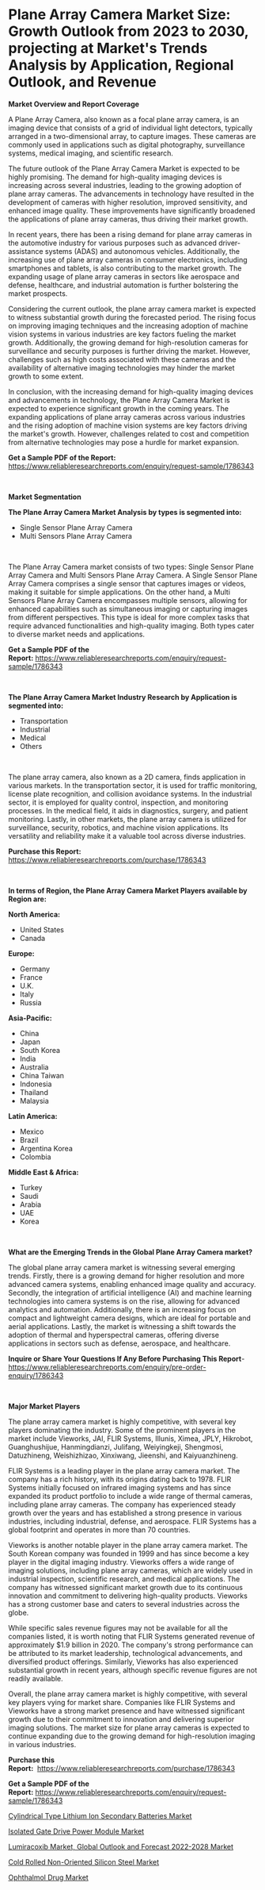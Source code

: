 <p><h1>Plane Array Camera Market Size: Growth Outlook from 2023 to 2030, projecting at Market's Trends Analysis by Application, Regional Outlook, and Revenue</h1></p><p><strong>Market Overview and Report Coverage</strong></p>
<p><p>A Plane Array Camera, also known as a focal plane array camera, is an imaging device that consists of a grid of individual light detectors, typically arranged in a two-dimensional array, to capture images. These cameras are commonly used in applications such as digital photography, surveillance systems, medical imaging, and scientific research.</p><p>The future outlook of the Plane Array Camera Market is expected to be highly promising. The demand for high-quality imaging devices is increasing across several industries, leading to the growing adoption of plane array cameras. The advancements in technology have resulted in the development of cameras with higher resolution, improved sensitivity, and enhanced image quality. These improvements have significantly broadened the applications of plane array cameras, thus driving their market growth.</p><p>In recent years, there has been a rising demand for plane array cameras in the automotive industry for various purposes such as advanced driver-assistance systems (ADAS) and autonomous vehicles. Additionally, the increasing use of plane array cameras in consumer electronics, including smartphones and tablets, is also contributing to the market growth. The expanding usage of plane array cameras in sectors like aerospace and defense, healthcare, and industrial automation is further bolstering the market prospects.</p><p>Considering the current outlook, the plane array camera market is expected to witness substantial growth during the forecasted period. The rising focus on improving imaging techniques and the increasing adoption of machine vision systems in various industries are key factors fueling the market growth. Additionally, the growing demand for high-resolution cameras for surveillance and security purposes is further driving the market. However, challenges such as high costs associated with these cameras and the availability of alternative imaging technologies may hinder the market growth to some extent.</p><p>In conclusion, with the increasing demand for high-quality imaging devices and advancements in technology, the Plane Array Camera Market is expected to experience significant growth in the coming years. The expanding applications of plane array cameras across various industries and the rising adoption of machine vision systems are key factors driving the market's growth. However, challenges related to cost and competition from alternative technologies may pose a hurdle for market expansion.</p></p>
<p><strong>Get a Sample PDF of the Report:</strong> <a href="https://www.reliableresearchreports.com/enquiry/request-sample/1786343">https://www.reliableresearchreports.com/enquiry/request-sample/1786343</a></p>
<p>&nbsp;</p>
<p><strong>Market Segmentation</strong></p>
<p><strong>The Plane Array Camera Market Analysis by types is segmented into:</strong></p>
<p><ul><li>Single Sensor Plane Array Camera</li><li>Multi Sensors Plane Array Camera</li></ul></p>
<p>&nbsp;</p>
<p><p>The Plane Array Camera market consists of two types: Single Sensor Plane Array Camera and Multi Sensors Plane Array Camera. A Single Sensor Plane Array Camera comprises a single sensor that captures images or videos, making it suitable for simple applications. On the other hand, a Multi Sensors Plane Array Camera encompasses multiple sensors, allowing for enhanced capabilities such as simultaneous imaging or capturing images from different perspectives. This type is ideal for more complex tasks that require advanced functionalities and high-quality imaging. Both types cater to diverse market needs and applications.</p></p>
<p><strong>Get a Sample PDF of the Report:</strong>&nbsp;<a href="https://www.reliableresearchreports.com/enquiry/request-sample/1786343">https://www.reliableresearchreports.com/enquiry/request-sample/1786343</a></p>
<p>&nbsp;</p>
<p><strong>The Plane Array Camera Market Industry Research by Application is segmented into:</strong></p>
<p><ul><li>Transportation</li><li>Industrial</li><li>Medical</li><li>Others</li></ul></p>
<p>&nbsp;</p>
<p><p>The plane array camera, also known as a 2D camera, finds application in various markets. In the transportation sector, it is used for traffic monitoring, license plate recognition, and collision avoidance systems. In the industrial sector, it is employed for quality control, inspection, and monitoring processes. In the medical field, it aids in diagnostics, surgery, and patient monitoring. Lastly, in other markets, the plane array camera is utilized for surveillance, security, robotics, and machine vision applications. Its versatility and reliability make it a valuable tool across diverse industries.</p></p>
<p><strong>Purchase this Report:</strong>&nbsp; <a href="https://www.reliableresearchreports.com/purchase/1786343">https://www.reliableresearchreports.com/purchase/1786343</a></p>
<p>&nbsp;</p>
<p><strong>In terms of Region, the Plane Array Camera Market Players available by Region are:</strong></p>
<p>
    <p> <strong> North America: </strong>
        <ul>
            <li>United States</li>
            <li>Canada</li>
        </ul>
        </p> 
    <p> <strong> Europe: </strong>
        <ul>
            <li>Germany</li>
            <li>France</li>
            <li>U.K.</li>
            <li>Italy</li>
            <li>Russia</li>
        </ul>
        </p> 
    <p> <strong> Asia-Pacific: </strong>
        <ul>
            <li>China</li>
            <li>Japan</li>
            <li>South Korea</li>
            <li>India</li>
            <li>Australia</li>
            <li>China Taiwan</li>
            <li>Indonesia</li>
            <li>Thailand</li>
            <li>Malaysia</li>
        </ul>
        </p> 
    <p> <strong> Latin America: </strong>
        <ul>
            <li>Mexico</li>
            <li>Brazil</li>
            <li>Argentina Korea</li>
            <li>Colombia</li>
        </ul>
        </p> 
    <p> <strong> Middle East & Africa: </strong>
        <ul>
            <li>Turkey</li>
            <li>Saudi</li>
            <li>Arabia</li>
            <li>UAE</li>
            <li>Korea</li>
        </ul>
    </p>
    </p>
<p>&nbsp;</p>
<p><strong>What are the Emerging Trends in the Global Plane Array Camera market?</strong></p>
<p><p>The global plane array camera market is witnessing several emerging trends. Firstly, there is a growing demand for higher resolution and more advanced camera systems, enabling enhanced image quality and accuracy. Secondly, the integration of artificial intelligence (AI) and machine learning technologies into camera systems is on the rise, allowing for advanced analytics and automation. Additionally, there is an increasing focus on compact and lightweight camera designs, which are ideal for portable and aerial applications. Lastly, the market is witnessing a shift towards the adoption of thermal and hyperspectral cameras, offering diverse applications in sectors such as defense, aerospace, and healthcare.</p></p>
<p><strong>Inquire or Share Your Questions If Any Before Purchasing This Report</strong>- <a href="https://www.reliableresearchreports.com/enquiry/pre-order-enquiry/1786343">https://www.reliableresearchreports.com/enquiry/pre-order-enquiry/1786343</a></p>
<p>&nbsp;</p>
<p><strong>Major Market Players</strong></p>
<p><p>The plane array camera market is highly competitive, with several key players dominating the industry. Some of the prominent players in the market include Vieworks, JAI, FLIR Systems, Illunis, Ximea, JPLY, Hikrobot, Guanghushijue, Hanmingdianzi, Julifang, Weiyingkeji, Shengmosi, Datuzhineng, Weishizhizao, Xinxiwang, Jieenshi, and Kaiyuanzhineng.</p><p>FLIR Systems is a leading player in the plane array camera market. The company has a rich history, with its origins dating back to 1978. FLIR Systems initially focused on infrared imaging systems and has since expanded its product portfolio to include a wide range of thermal cameras, including plane array cameras. The company has experienced steady growth over the years and has established a strong presence in various industries, including industrial, defense, and aerospace. FLIR Systems has a global footprint and operates in more than 70 countries.</p><p>Vieworks is another notable player in the plane array camera market. The South Korean company was founded in 1999 and has since become a key player in the digital imaging industry. Vieworks offers a wide range of imaging solutions, including plane array cameras, which are widely used in industrial inspection, scientific research, and medical applications. The company has witnessed significant market growth due to its continuous innovation and commitment to delivering high-quality products. Vieworks has a strong customer base and caters to several industries across the globe.</p><p>While specific sales revenue figures may not be available for all the companies listed, it is worth noting that FLIR Systems generated revenue of approximately $1.9 billion in 2020. The company's strong performance can be attributed to its market leadership, technological advancements, and diversified product offerings. Similarly, Vieworks has also experienced substantial growth in recent years, although specific revenue figures are not readily available.</p><p>Overall, the plane array camera market is highly competitive, with several key players vying for market share. Companies like FLIR Systems and Vieworks have a strong market presence and have witnessed significant growth due to their commitment to innovation and delivering superior imaging solutions. The market size for plane array cameras is expected to continue expanding due to the growing demand for high-resolution imaging in various industries.</p></p>
<p><strong>Purchase this Report:</strong>&nbsp;&nbsp;<a href="https://www.reliableresearchreports.com/purchase/1786343">https://www.reliableresearchreports.com/purchase/1786343</a></p>
<p></p>
<p><strong>Get a Sample PDF of the Report:</strong>&nbsp;<a href="https://www.reliableresearchreports.com/enquiry/request-sample/1786343">https://www.reliableresearchreports.com/enquiry/request-sample/1786343</a></p>
<p><p><a href="https://github.com/RoccoManning/Market-Research-Report-List-2/blob/main/cylindrical-type-lithium-ion-secondary-batteries-market.md">Cylindrical Type Lithium Ion Secondary Batteries Market</a></p><p><a href="https://github.com/RichRobinson5/Market-Research-Report-List-2/blob/main/isolated-gate-drive-power-module-market.md">Isolated Gate Drive Power Module Market</a></p><p><a href="https://medium.com/@myrticecole/lumiracoxib-market-global-outlook-and-forecast-2022-2028-market-analysis-its-cagr-market-6ac66b698d05">Lumiracoxib Market, Global Outlook and Forecast 2022-2028 Market</a></p><p><a href="https://www.linkedin.com/pulse/cold-rolled-non-oriented-silicon-steel-market-research-report/">Cold Rolled Non-Oriented Silicon Steel Market</a></p><p><a href="https://www.linkedin.com/pulse/ophthalmol-drug-market-challenges-opportunities-growth/">Ophthalmol Drug Market</a></p></p>